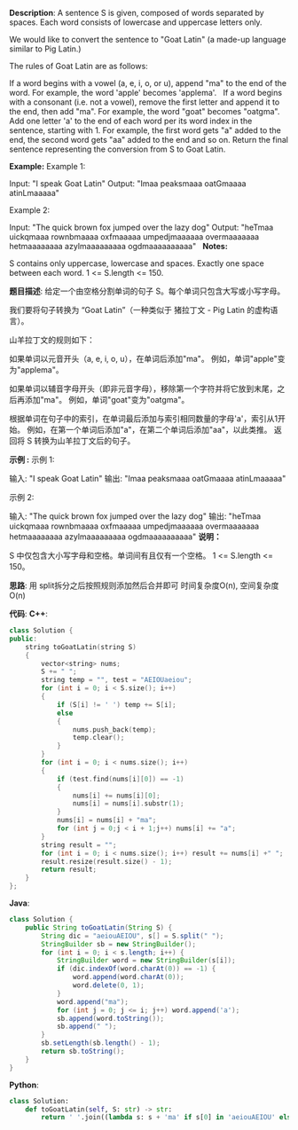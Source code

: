 __Description__:
A sentence S is given, composed of words separated by spaces. Each word consists of lowercase and uppercase letters only.

We would like to convert the sentence to "Goat Latin" (a made-up language similar to Pig Latin.)

The rules of Goat Latin are as follows:

If a word begins with a vowel (a, e, i, o, or u), append "ma" to the end of the word.
For example, the word 'apple' becomes 'applema'.
 
If a word begins with a consonant (i.e. not a vowel), remove the first letter and append it to the end, then add "ma".
For example, the word "goat" becomes "oatgma".
 
Add one letter 'a' to the end of each word per its word index in the sentence, starting with 1.
For example, the first word gets "a" added to the end, the second word gets "aa" added to the end and so on.
Return the final sentence representing the conversion from S to Goat Latin. 

__Example:__
Example 1:

Input: "I speak Goat Latin"
Output: "Imaa peaksmaaa oatGmaaaa atinLmaaaaa"

Example 2:

Input: "The quick brown fox jumped over the lazy dog"
Output: "heTmaa uickqmaaa rownbmaaaa oxfmaaaaa umpedjmaaaaaa overmaaaaaaa hetmaaaaaaaa azylmaaaaaaaaa ogdmaaaaaaaaaa"
 
__Notes:__

S contains only uppercase, lowercase and spaces. Exactly one space between each word.
1 <= S.length <= 150.

__题目描述__:
给定一个由空格分割单词的句子 S。每个单词只包含大写或小写字母。

我们要将句子转换为 “Goat Latin”（一种类似于 猪拉丁文 - Pig Latin 的虚构语言）。

山羊拉丁文的规则如下：

如果单词以元音开头（a, e, i, o, u），在单词后添加"ma"。
例如，单词"apple"变为"applema"。

如果单词以辅音字母开头（即非元音字母），移除第一个字符并将它放到末尾，之后再添加"ma"。
例如，单词"goat"变为"oatgma"。

根据单词在句子中的索引，在单词最后添加与索引相同数量的字母'a'，索引从1开始。
例如，在第一个单词后添加"a"，在第二个单词后添加"aa"，以此类推。
返回将 S 转换为山羊拉丁文后的句子。

__示例 :__
示例 1:

输入: "I speak Goat Latin"
输出: "Imaa peaksmaaa oatGmaaaa atinLmaaaaa"

示例 2:

输入: "The quick brown fox jumped over the lazy dog"
输出: "heTmaa uickqmaaa rownbmaaaa oxfmaaaaa umpedjmaaaaaa overmaaaaaaa hetmaaaaaaaa azylmaaaaaaaaa ogdmaaaaaaaaaa"
__说明：__

S 中仅包含大小写字母和空格。单词间有且仅有一个空格。
1 <= S.length <= 150。

__思路__:
用 split拆分之后按照规则添加然后合并即可
时间复杂度O(n), 空间复杂度O(n)

__代码__:
__C++__:
```C++
class Solution {
public:
    string toGoatLatin(string S) 
    {
        vector<string> nums;
        S += " ";
        string temp = "", test = "AEIOUaeiou";
        for (int i = 0; i < S.size(); i++)
        {
            if (S[i] != ' ') temp += S[i];
            else
            {
                nums.push_back(temp);
                temp.clear();
            }
        }
        for (int i = 0; i < nums.size(); i++)
        {
            if (test.find(nums[i][0]) == -1)
            {
                nums[i] += nums[i][0];
                nums[i] = nums[i].substr(1);
            }
            nums[i] = nums[i] + "ma";
            for (int j = 0;j < i + 1;j++) nums[i] += "a";
        } 
        string result = "";
        for (int i = 0; i < nums.size(); i++) result += nums[i] +" ";
        result.resize(result.size() - 1);
        return result;
    }
};
```

__Java__:
```Java
class Solution {
    public String toGoatLatin(String S) {
        String dic = "aeiouAEIOU", s[] = S.split(" ");
        StringBuilder sb = new StringBuilder();
        for (int i = 0; i < s.length; i++) {
            StringBuilder word = new StringBuilder(s[i]);
            if (dic.indexOf(word.charAt(0)) == -1) {
                word.append(word.charAt(0));
                word.delete(0, 1); 
            }
            word.append("ma");
            for (int j = 0; j <= i; j++) word.append('a');
            sb.append(word.toString());
            sb.append(" ");
        }
        sb.setLength(sb.length() - 1);
        return sb.toString();
    }
}
```

__Python__:
```Python
class Solution:
    def toGoatLatin(self, S: str) -> str:
        return ' '.join((lambda s: s + 'ma' if s[0] in 'aeiouAEIOU' else s[1:] + s[0] + 'ma')(s) + (i + 1) * 'a' for i, s in enumerate(S.split(' ')))
```